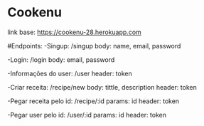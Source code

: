 # Cookenu

link base: https://cookenu-28.herokuapp.com

#Endpoints:
-Singup:
/singup
body: name, email, password

-Login:
/login
body: email, password

-Informações do user:
/user
header: token

-Criar receita:
/recipe/new
body: tittle, description
header: token

-Pegar receita pelo id:
/recipe/:id
params: id
header: token

-Pegar user pelo id:
/user/:id
params: id
header: token
